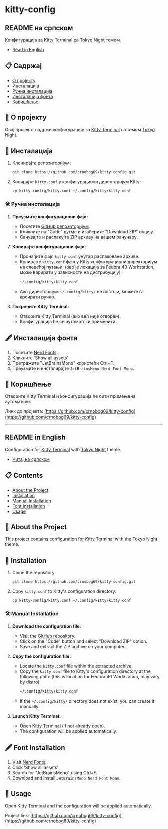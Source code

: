 # kitty-config

## README на српском

Конфигурација за [Kitty Terminal](https://sw.kovidgoyal.net/kitty/) са [Tokyo Night](https://github.com/enkia/tokyo-night-vscode-theme) темом.

- [Read in English](#readme-in-english)

## 📋 Садржај

- [О пројекту](#о-пројекту)
- [Инсталација](#инсталација)
- [Ручна инсталација](#ручна-инсталација)
- [Инсталација фонта](#инсталација-фонта)
- [Коришћење](#коришћење)

## 📝 О пројекту

Овај пројекат садржи конфигурацију за [Kitty Terminal](https://sw.kovidgoyal.net/kitty/) са темом [Tokyo Night](https://github.com/enkia/tokyo-night-vscode-theme).

## 💾 Инсталација

1. Клонирајте репозиторијум:
    ```bash
    git clone https://github.com/crnobog69/kitty-config.git
    ```
2. Копирајте `kitty.conf` у конфигурациони директоријум Kitty:
    ```bash
    cp kitty-config/kitty.conf ~/.config/kitty/kitty.conf
    ```

### 🛠️ Ручна инсталација

1. **Преузмите конфигурациони фајл:**
   - Посетите [GitHub репозиторијум](https://github.com/crnobog69/kitty-config).
   - Кликните на "Code" дугме и изаберите "Download ZIP" опцију.
   - Сачувајте и распакујте ZIP архиву на вашем рачунару.

2. **Копирајте конфигурациони фајл:**
   - Пронађите фајл `kitty.conf` унутар распаковане архиве.
   - Копирајте `kitty.conf` фајл у Kitty конфигурациони директоријум на следећој путањи:
    (ово је локација за Fedora 40 Workstation, може варирати у зависности на дистрибуцију)
     ```bash
     ~/.config/kitty/kitty.conf
     ```
   - Ако директоријум `~/.config/kitty/` не постоји, можете га креирати ручно.

3. **Покрените Kitty Terminal:**
   - Отворите Kitty Terminal (ако већ није отворен).
   - Конфигурација ће се аутоматски применити.

## 🖋️ Инсталација фонта

1. Посетите [Nerd Fonts](https://github.com/ryanoasis/nerd-fonts/releases).
2. Кликните 'Show all assets'
3. Претражите "JetBrainsMono" користећи Ctrl+F.
4. Преузмите и инсталирајте `JetBrainsMono Nerd Font Mono`.

## 🚀 Коришћење

Отворите Kitty Terminal и конфигурација ће бити примењена аутоматски.

Линк до пројекта: [https://github.com/crnobog69/kitty-config](https://github.com/crnobog69/kitty-config)

---

## README in English

Configuration for [Kitty Terminal](https://sw.kovidgoyal.net/kitty/) with [Tokyo Night](https://github.com/enkia/tokyo-night-vscode-theme) theme.

- [Читај на српском](#readme-на-српском)

## 📋 Contents

- [About the Project](#about-the-project)
- [Installation](#installation)
- [Manual Installation](#manual-installation)
- [Font Installation](#font-installation)
- [Usage](#usage)

## 📝 About the Project

This project contains configuration for [Kitty Terminal](https://sw.kovidgoyal.net/kitty/) with the [Tokyo Night](https://github.com/enkia/tokyo-night-vscode-theme) theme.

## 💾 Installation

1. Clone the repository:
    ```bash
    git clone https://github.com/crnobog69/kitty-config.git
    ```
2. Copy `kitty.conf` to Kitty's configuration directory:
    ```bash
    cp kitty-config/kitty.conf ~/.config/kitty/kitty.conf
    ```

### 🛠️ Manual Installation

1. **Download the configuration file:**
   - Visit the [GitHub repository](https://github.com/crnobog69/kitty-config).
   - Click on the "Code" button and select "Download ZIP" option.
   - Save and extract the ZIP archive on your computer.

2. **Copy the configuration file:**
   - Locate the `kitty.conf` file within the extracted archive.
   - Copy the `kitty.conf` file to Kitty's configuration directory at the following path:
    (this is location for Fedora 40 Workstation, may vary by distro)
     ```bash
     ~/.config/kitty/kitty.conf
     ```
   - If the `~/.config/kitty/` directory does not exist, you can create it manually.

3. **Launch Kitty Terminal:**
   - Open Kitty Terminal (if not already open).
   - The configuration will be applied automatically.

## 🖋️ Font Installation

1. Visit [Nerd Fonts](https://github.com/ryanoasis/nerd-fonts/releases).
2. Click 'Show all assets'
3. Search for "JetBrainsMono" using Ctrl+F.
4. Download and install `JetBrainsMono Nerd Font Mono`.

## 🚀 Usage

Open Kitty Terminal and the configuration will be applied automatically.

Project link: [https://github.com/crnobog69/kitty-config](https://github.com/crnobog69/kitty-config)

